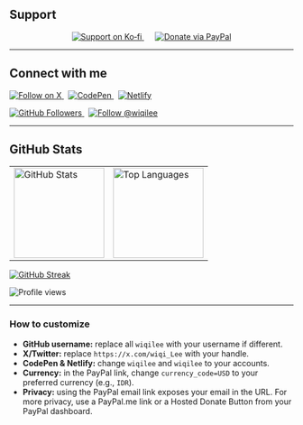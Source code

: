 <!-- ===== Support Section (Ko‑fi + PayPal) ===== -->
## Support

<p align="center">
  <!-- Ko‑fi (big button) -->
  <a href="https://ko-fi.com/vaultverse">
    <img src="https://img.shields.io/badge/Support%20on%20Ko%E2%80%91fi-FF5E5B?style=for-the-badge&logo=ko-fi&logoColor=white" alt="Support on Ko‑fi" />
  </a>
  &nbsp;&nbsp;&nbsp;&nbsp;
  <!-- PayPal (big button) -->
  <a href="https://www.paypal.com/donate?business=heytugas%40gmail.com&currency_code=USD">
    <img src="https://img.shields.io/badge/Donate%20via%20PayPal-00457C?style=for-the-badge&logo=paypal&logoColor=white" alt="Donate via PayPal" />
  </a>
</p>

---

<!-- ===== Connect Links & Badges ===== -->
## Connect with me

<p align="left">
  <!-- X / Twitter -->
  <a href="https://x.com/wiqi_Lee">
    <img src="https://img.shields.io/badge/Follow%20on%20X-000000?style=for-the-badge&logo=x&logoColor=white" alt="Follow on X" />
  </a>
  &nbsp;
  <!-- CodePen -->
  <a href="https://codepen.io/wiqilee">
    <img src="https://img.shields.io/badge/CodePen-000000?style=for-the-badge&logo=codepen&logoColor=white" alt="CodePen" />
  </a>
  &nbsp;
  <!-- Netlify (replace with your site or team URL) -->
  <a href="https://app.netlify.com/teams/wiqilee/overview">
    <img src="https://img.shields.io/badge/Netlify-00C7B7?style=for-the-badge&logo=netlify&logoColor=white" alt="Netlify" />
  </a>
</p>

<!-- Followers badge -->
<p>
  <a href="https://github.com/wiqilee?tab=followers">
    <img src="https://img.shields.io/github/followers/wiqilee?label=Followers&style=social" alt="GitHub Followers" />
  </a>
  &nbsp;
  <a href="https://github.com/wiqilee">
    <img src="https://img.shields.io/badge/Follow-@wiqilee-181717?logo=github&labelColor=555555" alt="Follow @wiqilee" />
  </a>
</p>

---

<!-- ===== GitHub Stats Cards ===== -->
## GitHub Stats

<table>
  <tr>
    <td>
      <a href="https://github.com/wiqilee/github-readme-stats">
        <img height="160" src="https://github-readme-stats.vercel.app/api?username=wiqilee&show_icons=true&theme=tokyonight&rank_icon=github" alt="GitHub Stats" />
      </a>
    </td>
    <td>
      <a href="https://github.com/wiqilee/github-readme-stats">
        <img height="160" src="https://github-readme-stats.vercel.app/api/top-langs/?username=wiqilee&layout=compact&theme=tokyonight" alt="Top Languages" />
      </a>
    </td>
  </tr>
</table>

<!-- Streak stats -->
<p>
  <a href="https://github.com/wiqilee/github-readme-streak-stats">
    <img src="https://streak-stats.demolab.com?user=wiqilee&theme=tokyonight&date_format=j%20M%5B%20Y%5D" alt="GitHub Streak" />
  </a>
</p>

<!-- Visitor counter -->
<p>
  <img src="https://komarev.com/ghpvc/?username=wiqilee&label=Profile%20views&color=0e75b6&style=flat" alt="Profile views" />
</p>

---

### How to customize
- **GitHub username:** replace all `wiqilee` with your username if different.
- **X/Twitter:** replace `https://x.com/wiqi_Lee` with your handle.
- **CodePen & Netlify:** change `wiqilee` and `wiqilee` to your accounts.
- **Currency:** in the PayPal link, change `currency_code=USD` to your preferred currency (e.g., `IDR`).
- **Privacy:** using the PayPal email link exposes your email in the URL. For more privacy, use a PayPal.me link or a Hosted Donate Button from your PayPal dashboard.
